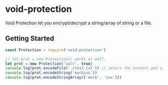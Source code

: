 # void-protection
Void Protection let you encrypt/decrypt a string/array of string or a file.
## Getting Started
```js
const Protection = require('void-protection')

// let prot = new Protection() works as well.
let prot = new Protection('salt', true)
console.log(prot.encodeFile('./test.txt')) // return the content and save the file if saveToDisk(boolean in the constructor) is set to true
console.log(prot.encodeString('morbius'))
console.log(prot.encodeStringArray(['morb', 'ius']))
```